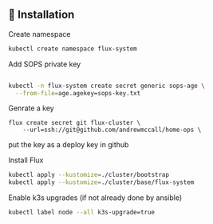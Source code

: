## :construction: Installation

Create namespace
```bash
kubectl create namespace flux-system
```

Add SOPS private key
```bash

kubectl -n flux-system create secret generic sops-age \
  --from-file=age.agekey=sops-key.txt
```

Genrate a key
```
flux create secret git flux-cluster \
    --url=ssh://git@github.com/andrewmccall/home-ops \
  ```

put the key as a deploy key in github

Install Flux
```bash
kubectl apply --kustomize=./cluster/bootstrap
kubectl apply --kustomize=./cluster/base/flux-system
```

Enable k3s upgrades (if not already done by ansible)
```bash
kubectl label node --all k3s-upgrade=true
```